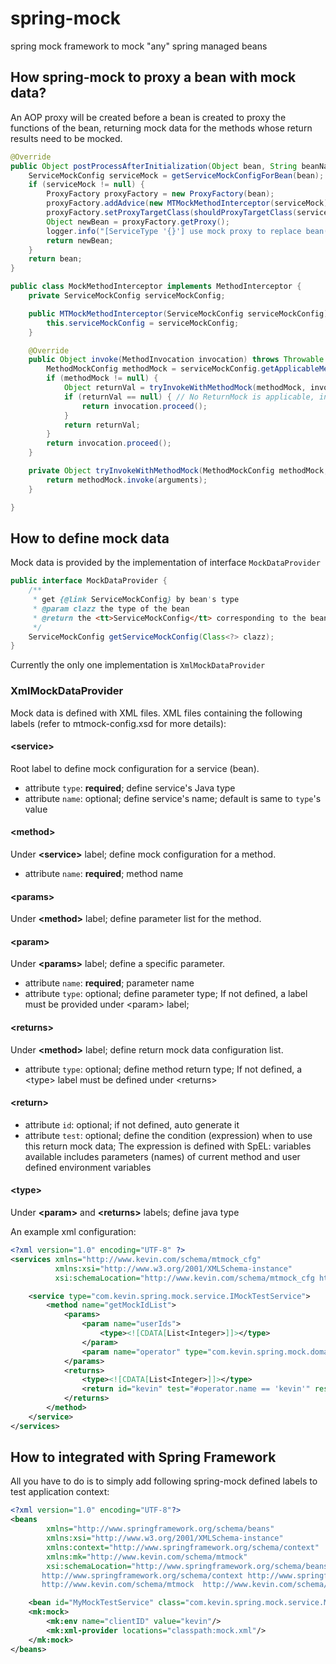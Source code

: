 # spring-mock
spring mock framework to mock "any" spring managed beans

## How spring-mock to proxy a bean with mock data?
An AOP proxy will be created before a bean is created to proxy the functions of
the bean, returning mock data for the methods whose return results need to be mocked.

```Java
@Override
public Object postProcessAfterInitialization(Object bean, String beanName) throws BeansException {
    ServiceMockConfig serviceMock = getServiceMockConfigForBean(bean);
    if (serviceMock != null) {
        ProxyFactory proxyFactory = new ProxyFactory(bean);
        proxyFactory.addAdvice(new MTMockMethodInterceptor(serviceMock));
        proxyFactory.setProxyTargetClass(shouldProxyTargetClass(serviceMock));
        Object newBean = proxyFactory.getProxy();
        logger.info("[ServiceType '{}'] use mock proxy to replace bean(name={}): {}", serviceMock.getServiceType(), beanName, bean);
        return newBean;
    }
    return bean;
}
```

```Java
public class MockMethodInterceptor implements MethodInterceptor {
    private ServiceMockConfig serviceMockConfig;

    public MTMockMethodInterceptor(ServiceMockConfig serviceMockConfig) {
        this.serviceMockConfig = serviceMockConfig;
    }

    @Override
    public Object invoke(MethodInvocation invocation) throws Throwable {
        MethodMockConfig methodMock = serviceMockConfig.getApplicableMethodMockConfig(invocation);
        if (methodMock != null) {
            Object returnVal = tryInvokeWithMethodMock(methodMock, invocation.getArguments());
            if (returnVal == null) { // No ReturnMock is applicable, invoke original method
                return invocation.proceed();
            }
            return returnVal;
        }
        return invocation.proceed();
    }

    private Object tryInvokeWithMethodMock(MethodMockConfig methodMock, Object[] arguments) {
        return methodMock.invoke(arguments);
    }

}
```

## How to define mock data
Mock data is provided by the implementation of interface ``MockDataProvider``

```Java
public interface MockDataProvider {
    /**
     * get {@link ServiceMockConfig} by bean's type
     * @param clazz the type of the bean
     * @return the <tt>ServiceMockConfig</tt> corresponding to the bean's type; returns null if none
     */
    ServiceMockConfig getServiceMockConfig(Class<?> clazz);
}
```

Currently the only one implementation is ``XmlMockDataProvider``

### XmlMockDataProvider
Mock data is defined with XML files. XML files containing the following
labels (refer to mtmock-config.xsd for more details):

#### \<service\>
Root label to define mock configuration for a service (bean).

* attribute ``type``: **required**; define service's Java type
* attribute ``name``: optional; define service's name; default is same to ``type``'s value

#### \<method\>
Under **\<service>** label; define mock configuration for a method.

* attribute ``name``: **required**; method name

#### \<params\>
Under **\<method>** label; define parameter list for the method.

#### \<param\>
Under **\<params>** label; define a specific parameter.

* attribute ``name``: **required**; parameter name
* attribute ``type``: optional; define parameter type; If not defined, a <type> label must be
provided under \<param\> label;

#### \<returns\>
Under **\<method>** label; define return mock data configuration list.

* attribute ``type``: optional; define method return type; If not defined, a \<type> label must be
defined under \<returns>

#### \<return\>
* attribute ``id``: optional; if not defined, auto generate it
* attribute ``test``: optional; define the condition (expression) when to use this return mock data; The expression is defined with SpEL:
variables available includes parameters (names) of current method and user defined environment variables

#### \<type\>
Under **\<param>** and **\<returns>** labels; define java type


An example xml configuration:

```xml
<?xml version="1.0" encoding="UTF-8" ?>
<services xmlns="http://www.kevin.com/schema/mtmock_cfg"
          xmlns:xsi="http://www.w3.org/2001/XMLSchema-instance"
          xsi:schemaLocation="http://www.kevin.com/schema/mtmock_cfg http://www.kevin.com/schema/mtmock_cfg.xsd">

    <service type="com.kevin.spring.mock.service.IMockTestService">
        <method name="getMockIdList">
            <params>
                <param name="userIds">
                    <type><![CDATA[List<Integer>]]></type>
                </param>
                <param name="operator" type="com.kevin.spring.mock.domain.Operator"/>
            </params>
            <returns>
                <type><![CDATA[List<Integer>]]></type>
                <return id="kevin" test="#operator.name == 'kevin'" resource="classpath:mock-json/MyMockTestService.getMockIdList.operator.name-1.json"/>
            </returns>
        </method>
    </service>
</services>
```


## How to integrated with Spring Framework
All you have to do is to simply add following spring-mock defined labels to test application context:
```xml
<?xml version="1.0" encoding="UTF-8"?>
<beans
        xmlns="http://www.springframework.org/schema/beans"
        xmlns:xsi="http://www.w3.org/2001/XMLSchema-instance"
        xmlns:context="http://www.springframework.org/schema/context"
        xmlns:mk="http://www.kevin.com/schema/mtmock"
        xsi:schemaLocation="http://www.springframework.org/schema/beans http://www.springframework.org/schema/beans/spring-beans.xsd
       http://www.springframework.org/schema/context http://www.springframework.org/schema/context/spring-context-3.0.xsd
       http://www.kevin.com/schema/mtmock  http://www.kevin.com/schema/mtmock.xsd">

    <bean id="MyMockTestService" class="com.kevin.spring.mock.service.MyMockTestService"/>
    <mk:mock>
        <mk:env name="clientID" value="kevin"/>
        <mk:xml-provider locations="classpath:mock.xml"/>
    </mk:mock>
</beans>
```



